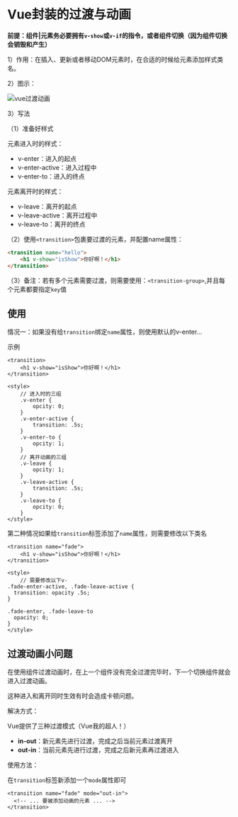 # Vue封装的过渡与动画

**前提：组件|元素务必要拥有`v-show`或`v-if`的指令，或者组件切换（因为组件切换会销毁和产生）**

1）作用：在插入、更新或者移动DOM元素时，在合适的时候给元素添加样式类名。

2）图示：

![vue过渡动画](C:/Users/UM0103677/Desktop/笔记/StudyFiles/前端图片/vue/vue过渡动画.png)

3）写法

（1）准备好样式

元素进入时的样式：

* v-enter：进入的起点
* v-enter-active：进入过程中
* v-enter-to：进入的终点

元素离开时的样式：

* v-leave：离开的起点
* v-leave-active：离开过程中
* v-leave-to：离开的终点

（2）使用`<transition>`包裹要过渡的元素，并配置name属性：

```html
<transition name="hello">
	<h1 v-show="isShow">你好啊！</h1>
</transition>
```

（3）备注：若有多个元素需要过渡，则需要使用：`<transition-group>`,并且每个元素都要指定`key`值



## 使用

情况一：如果没有给`transition`绑定`name`属性，则使用默认的v-enter...

示例

```vue
<transition>
	<h1 v-show="isShow">你好啊！</h1>
</transition>

<style>
    // 进入时的三组
    .v-enter {
        opcity: 0;
    }
    .v-enter-active {
        transition: .5s;
    }
    .v-enter-to {
        opcity: 1;
    }
    // 离开动画的三组
    .v-leave {
        opcity: 1;
    }
    .v-leave-active {
        transition: .5s;
    }
    .v-leave-to {
        opcity: 0;
    }
</style>
```



第二种情况如果给`transition`标签添加了`name`属性，则需要修改以下类名

```vue
<transition name="fade">
	<h1 v-show="isShow">你好啊！</h1>
</transition>

<style>
    // 需要修改以下v-
.fade-enter-active, .fade-leave-active {
  transition: opacity .5s;
}
    
.fade-enter, .fade-leave-to 
  opacity: 0;
}
</style>
```

## 过渡动画小问题

在使用组件过渡动画时，在上一个组件没有完全过渡完毕时，下一个切换组件就会进入过渡动画。

这种进入和离开同时生效有时会造成卡顿问题。

解决方式：

Vue提供了三种过渡模式（Vue我的超人！）

* **in-out**：新元素先进行过渡，完成之后当前元素过渡离开
* **out-in**：当前元素先进行过渡，完成之后新元素再过渡进入

使用方法：

在`transition`标签新添加一个`mode`属性即可

```vue
<transition name="fade" mode="out-in">
  <!-- ... 要被添加动画的元素 ... -->
</transition>
```

